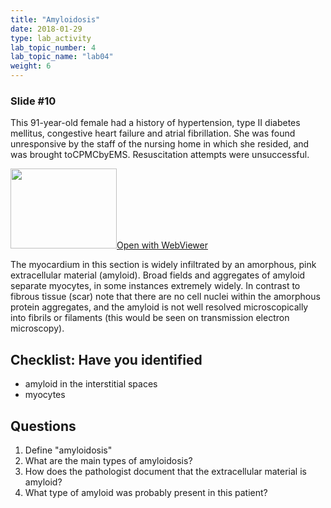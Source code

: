 ```yaml
---
title: "Amyloidosis"
date: 2018-01-29
type: lab_activity
lab_topic_number: 4
lab_topic_name: "lab04"
weight: 6
---
```

<div class="entrybody">
<h3>Slide #10</h3>

<p>This 91-year-old female had a history of hypertension, type II diabetes mellitus, congestive heart failure and atrial fibrillation. She was found unresponsive by the staff of the nursing home in which she resided, and was brought to<span class="caps">CPMC</span>by<span class="caps">EMS.</span> Resuscitation attempts were unsuccessful.</p>

<div class="thumbnail"><a href="http://virtualslides.cumc.columbia.edu/6836.svs/view.apml?" target="_blank"><img alt="" src="http://pathologylab.ccnmtl.columbia.edu/assets/images/slide_6836.jpg" width="170" height="128" class="mt-image-left"></a><a href="http://virtualslides.cumc.columbia.edu/6836.svs/view.apml?" target="_blank">Open with WebViewer</a></div>

<p>The myocardium in this section is widely infiltrated by an amorphous, pink extracellular material (amyloid). Broad fields and aggregates of amyloid separate myocytes, in some instances extremely widely. In contrast to fibrous tissue (scar) note that there are no cell nuclei within the amorphous protein aggregates, and the amyloid is not well resolved microscopically into fibrils or filaments (this would be seen on transmission electron microscopy).<br clear="all"></p>

<h2>Checklist: Have you identified</h2>


<ul class="checklist">
<li>amyloid in the interstitial spaces</li>
<li>myocytes</li>
</ul>



<h2>Questions</h2>


<ol>
<li> Define "amyloidosis"</li>
<li> What are the main types of amyloidosis?</li>
<li> How does the pathologist document that the extracellular material is amyloid?</li>
<li> What type of amyloid was probably present in this patient?</li>
</ol>


						
</div>
